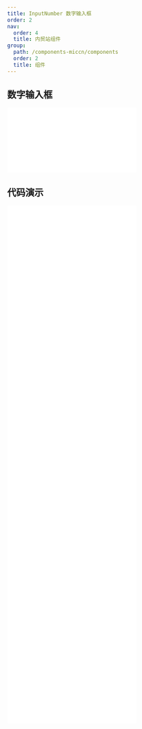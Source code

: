```yaml
---
title: InputNumber 数字输入框
order: 2
nav:
  order: 4
  title: 内贸站组件
group:
  path: /components-miccn/components
  order: 2
  title: 组件
---
```


## 数字输入框

<div>
<embed src="@docs-common/input-number/index.md"></embed>
</div>
        
## 代码演示

<Row gutter=8>

  <Col span=12>
    
  <div class="code-box"><embed src="@abiz-rc-miccn/input-number/demo/basic-input-number-miccn.md"></embed></div>
          
  <div class="code-box"><embed src="@abiz-rc-miccn/input-number/demo/disabled-input-number-miccn.md"></embed></div>
          
  <div class="code-box"><embed src="@abiz-rc-miccn/input-number/demo/formatter-input-number-miccn.md"></embed></div>
          
  <div class="code-box"><embed src="@abiz-rc-miccn/input-number/demo/borderless-input-number-miccn.md"></embed></div>
          
  </Col>
          
  <Col span=12>
    
  <div class="code-box"><embed src="@abiz-rc-miccn/input-number/demo/size-input-number-miccn.md"></embed></div>
          
  <div class="code-box"><embed src="@abiz-rc-miccn/input-number/demo/digit-input-number-miccn.md"></embed></div>
          
  <div class="code-box"><embed src="@abiz-rc-miccn/input-number/demo/keyboard-input-number-miccn.md"></embed></div>
          
  </Col>
          
</Row>
        
<div><embed src="@docs-common/input-number/index-api.md"></embed><div>
